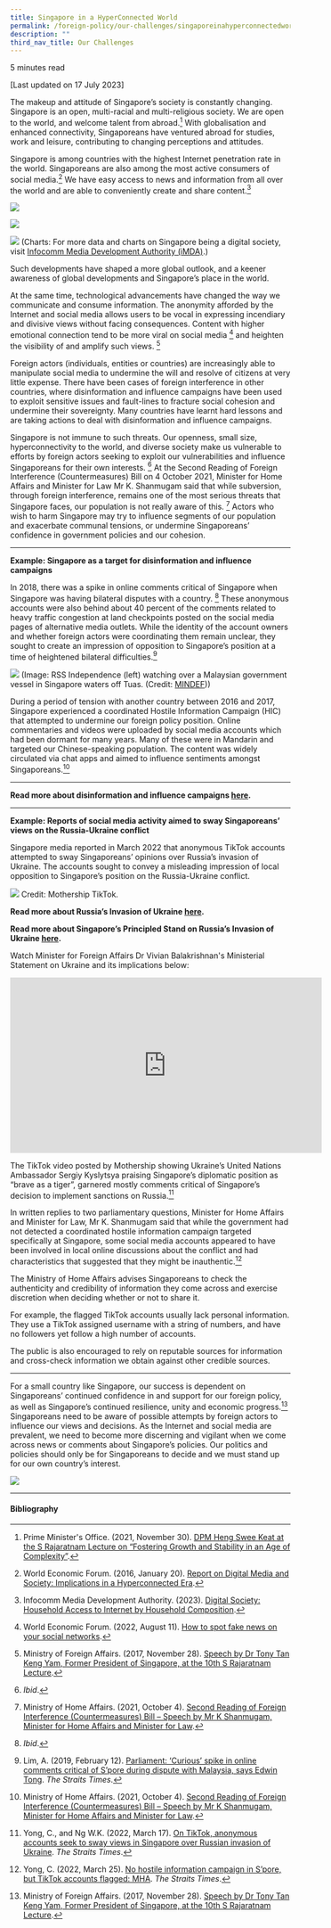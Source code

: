 ```yaml
---
title: Singapore in a HyperConnected World
permalink: /foreign-policy/our-challenges/singaporeinahyperconnectedworld/
description: ""
third_nav_title: Our Challenges
---
```

5 minutes read

[Last updated on 17 July 2023]

The makeup and attitude of Singapore’s society is constantly changing. Singapore is an open, multi-racial and multi-religious society. We are open to the world, and welcome talent from abroad.[^1] With globalisation and enhanced connectivity, Singaporeans have ventured abroad for studies, work and leisure, contributing to changing perceptions and attitudes.

Singapore is among countries with the highest Internet penetration rate in the world. Singaporeans are also among the most active consumers of social media.[^2] We have easy access to news and information from all over the world and are able to conveniently create and share content.[^3] 

![](/images/household%20access%20to%20computer.png)

![](/images/household%20access%20to%20computing%20devices.png)

![](/images/household%20access%20to%20internet.png)
(Charts: For more data and charts on Singapore being a digital society, visit <a target="blank" href="https://www.imda.gov.sg/about-imda/research-and-statistics/digital-society">Infocomm Media Development Authority (iMDA)</a>.)


Such developments have shaped a more global outlook, and a keener awareness of global developments and Singapore’s place in the world.

At the same time, technological advancements have changed the way we communicate and consume information. The anonymity afforded by the Internet and social media allows users to be vocal in expressing incendiary and divisive views without facing consequences. Content with higher emotional connection tend to be more viral on social media [^4] and heighten the visibility of and amplify such views. [^5] 

Foreign actors (individuals, entities or countries) are increasingly able to manipulate social media to undermine the will and resolve of citizens at very little expense. There have been cases of foreign interference in other countries, where disinformation and influence campaigns have been used to exploit sensitive issues and fault-lines to fracture social cohesion and undermine their sovereignty. Many countries have learnt hard lessons and are taking actions to deal with disinformation and influence campaigns.

Singapore is not immune to such threats. Our openness, small size, hyperconnectivity to the world, and diverse society make us vulnerable to efforts by foreign actors seeking to exploit our vulnerabilities and influence Singaporeans for their own interests. [^6] At the Second Reading of Foreign Interference (Countermeasures) Bill on 4 October 2021, Minister for Home Affairs and Minister for Law Mr K. Shanmugam said that while subversion, through foreign interference, remains one of the most serious threats that Singapore faces, our population is not really aware of this. [^7] Actors who wish to harm Singapore may try to influence segments of our population and exacerbate communal tensions, or undermine Singaporeans’ confidence in government policies and our cohesion.

***
**Example: Singapore as a target for disinformation and influence campaigns**

In 2018, there was a spike in online comments critical of Singapore when Singapore was having bilateral disputes with a country. [^8] These anonymous accounts were also behind about 40 percent of the comments related to heavy traffic congestion at land checkpoints posted on the social media pages of alternative media outlets. While the identity of the account owners and whether foreign actors were coordinating them remain unclear, they sought to create an impression of opposition to Singapore’s position at a time of heightened bilateral difficulties.[^9] 

![](/images/stw%20incident.jpeg)
(Image: RSS Independence (left) watching over a Malaysian government vessel in Singapore waters off Tuas. (Credit: <a target="_blank" href="https://www.mindef.gov.sg/web/portal/pioneer/article/cover-article-detail/ops-and-training/2019-Q2/may19_cs">MINDEF</a>))

During a period of tension with another country between 2016 and 2017, Singapore experienced a coordinated Hostile Information Campaign (HIC) that attempted to undermine our foreign policy position. Online commentaries and videos were uploaded by social media accounts which had been dormant for many years. Many of these were in Mandarin and targeted our Chinese-speaking population. The content was widely circulated via chat apps and aimed to influence sentiments amongst Singaporeans.[^10] 
***

**Read more about disinformation and influence campaigns [here](https://www.sg101.gov.sg/resources/resource-packages/resourcesoninfluencecampaigns/).**

***

**Example: Reports of social media activity aimed to sway Singaporeans’ views on the Russia-Ukraine conflict**

Singapore media reported in March 2022 that anonymous TikTok accounts attempted to sway Singaporeans’ opinions over Russia’s invasion of Ukraine. The accounts sought to convey a misleading impression of local opposition to Singapore’s position on the Russia-Ukraine conflict.

![](/images/tiktok%20ru.png)
Credit: Mothership TikTok.

**Read more about Russia’s Invasion of Ukraine [here](https://www.sg101.gov.sg/resources/resource-packages/neinsights03022022).**

**Read more about Singapore’s Principled Stand on Russia’s Invasion of Ukraine [here](https://www.sg101.gov.sg/resources/resource-packages/sgprincipledstandonrussiasinvasionofukraine).**

Watch Minister for Foreign Affairs Dr Vivian Balakrishnan's Ministerial Statement on Ukraine and its implications below: 

<iframe width="560" height="315" src="https://www.youtube.com/embed/k5SGAzefIew" title="YouTube video player" frameborder="0" allow="accelerometer; autoplay; clipboard-write; encrypted-media; gyroscope; picture-in-picture" allowfullscreen=""></iframe>

The TikTok video posted by Mothership showing Ukraine’s United Nations Ambassador Sergiy Kyslytsya praising Singapore’s diplomatic position as “brave as a tiger”, garnered mostly comments critical of Singapore’s decision to implement sanctions on Russia.[^11] 

In written replies to two parliamentary questions, Minister for Home Affairs and Minister for Law, Mr K. Shanmugam said that while the government had not detected a coordinated hostile information campaign targeted specifically at Singapore, some social media accounts appeared to have been involved in local online discussions about the conflict and had characteristics that suggested that they might be inauthentic.[^12] 

The Ministry of Home Affairs advises Singaporeans to check the authenticity and credibility of information they come across and exercise discretion when deciding whether or not to share it.

For example, the flagged TikTok accounts usually lack personal information. They use a TikTok assigned username with a string of numbers, and have no followers yet follow a high number of accounts.

The public is also encouraged to rely on reputable sources for information and cross-check information we obtain against other credible sources.

***

For a small country like Singapore, our success is dependent on Singaporeans’ continued confidence in and support for our foreign policy, as well as Singapore’s continued resilience, unity and economic progress.[^13]  Singaporeans need to be aware of possible attempts by foreign actors to influence our views and decisions. As the Internet and social media are prevalent, we need to become more discerning and vigilant when we come across news or comments about Singapore’s policies. Our politics and policies should only be for Singaporeans to decide and we must stand up for our own country’s interest.

![](/images/dr%20vivian%20balakrishnan%20interview%2022%20august%202021.png)

* * *
#### Bibliography

[^1]: Prime Minister's Office. (2021, November 30).
<a target="blank" href="https://www.mfa.gov.sg/Newsroom/Press-Statements-Transcripts-and-Photos/2021/11/20211130-S-Raj">DPM Heng Swee Keat at the S Rajaratnam Lecture on “Fostering Growth and Stability in an Age of Complexity”</a>.

[^2]: World Economic Forum. (2016, January 20). 
<a target="blank" href="https://reports.weforum.org/human-implications-of-digital-media-2016/">Report on Digital Media and Society: Implications in a Hyperconnected Era</a>. 

[^3]:  Infocomm Media Development Authority. (2023). 
<a target="blank" href="https://www.imda.gov.sg/About-IMDA/Research-and-Statistics/Digital-Society">Digital Society: Household Access to Internet by Household Composition</a>. 

[^4]: World Economic Forum. (2022, August 11). 
<a target="blank" href="https://www.weforum.org/agenda/2022/08/how-to-spot-fake-news-on-your-social-networks/">How to spot fake news on your social networks</a>. 

[^5]: Ministry of Foreign Affairs. (2017, November 28). 
<a target="blank" href="https://www.mfa.gov.sg/Newsroom/Press-Statements-Transcripts-and-Photos/2017/11/MFA-Press-Release-Speech-by-Dr-Tony-Tan-Keng-Yam-Former-President-of-Singapore-at-the-10th-S-Rajarat">Speech by Dr Tony Tan Keng Yam, Former President of Singapore, at the 10th S Rajaratnam Lecture</a>.

[^6]: *Ibid*.

[^7]: Ministry of Home Affairs. (2021, October 4). 
<a target="blank" href="https://www.mha.gov.sg/mediaroom/parliamentary/second-reading-of-foreign-interference-countermeasures-bill-speech-by-mr-k-shanmugam/">Second Reading of Foreign Interference (Countermeasures) Bill – Speech by Mr K Shanmugam, Minister for Home Affairs and Minister for Law</a>.

[^8]: *Ibid*.

[^9]: Lim, A. (2019, February 12). 
<a target="blank" href="https://www.straitstimes.com/politics/parliament-curious-spike-in-online-comments-critical-of-spore-during-dispute-with-malaysia">Parliament: ‘Curious’ spike in online comments critical of S’pore during dispute with Malaysia, says Edwin Tong</a>. *The Straits Times*. 

[^10]: Ministry of Home Affairs. (2021, October 4). 
<a target="blank" href="https://www.mha.gov.sg/mediaroom/parliamentary/second-reading-of-foreign-interference-countermeasures-bill-speech-by-mr-k-shanmugam/">Second Reading of Foreign Interference (Countermeasures) Bill – Speech by Mr K Shanmugam, Minister for Home Affairs and Minister for Law</a>.

[^11]: Yong, C., and Ng W.K. (2022, March 17). 
<a target="blank" href="https://www.straitstimes.com/singapore/on-tiktok-anonymous-accounts-seek-to-sway-views-in-singapore-over-russian-invasion-of-ukraine">On TikTok, anonymous accounts seek to sway views in Singapore over Russian invasion of Ukraine</a>. *The Straits Times*. 

[^12]: Yong, C. (2022, March 25). 
<a target="blank" href="https://www.straitstimes.com/singapore/no-hostile-information-campaign-in-singapore-but-tiktok-accounts-flagged-says-mha">No hostile information campaign in S’pore, but TikTok accounts flagged: MHA</a>. *The Straits Times*.

[^13]: Ministry of Foreign Affairs. (2017, November 28). 
<a target="blank" href="https://www.mfa.gov.sg/Newsroom/Press-Statements-Transcripts-and-Photos/2017/11/MFA-Press-Release-Speech-by-Dr-Tony-Tan-Keng-Yam-Former-President-of-Singapore-at-the-10th-S-Rajarat">Speech by Dr Tony Tan Keng Yam, Former President of Singapore, at the 10th S Rajaratnam Lecture</a>.